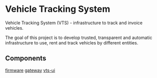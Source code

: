 # Vehicle Tracking System

Vehicle Tracking System (VTS) - infrastructure to track and invoice vehicles.

The goal of this project is to develop trusted, transparent and automatic infrastructure to use, rent and track vehicles by different entities.

## Components

[firmware](./firmware/)
[gateway](./gateway/)
[vts-ui](./vts-ui/)
